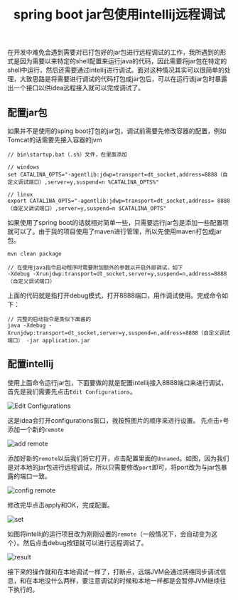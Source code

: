 ﻿---
title: spring boot jar包使用intellij远程调试
categories: Java
tag: Java
---

在开发中难免会遇到需要对已打包好的jar包进行远程调试的工作，我所遇到的形式是因为需要以来特定的shell配置来运行java的代码，因此需要将jar包在特定的shell中运行，然后还需要通过intellij进行调试。面对这种情况其实可以很简单的处理，大致思路是将需要进行调试的代码打包成jar包后，可以在运行该jar包时暴露出一个接口以供idea远程接入就可以完成调试了。

## 配置jar包    
如果并不是使用的sping boot打包的jar包，调试前需要先修改容器的配置，例如Tomcat的话需要先接入容器的jvm
```shell
// bin\startup.bat（.sh）文件，在里面添加
 
// windows
set CATALINA_OPTS="-agentlib:jdwp=transport=dt_socket,address=8888（自定义调试端口）,server=y,suspend=n %CATALINA_OPTS%"
 
// linux
export CATALINA_OPTS="-agentlib:jdwp=transport=dt_socket,address= 8888（自定义调试端口）,server=y,suspend=n $CATALINA_OPTS"
```
如果使用了spring boot的话就相对简单一些，只需要运行jar包是添加一些配置项就可以了。由于我的项目使用了maven进行管理，所以先使用maven打包成jar包。
```shell
mvn clean package
```
```shell
// 在使用java指令启动程序时需要附加额外的参数以开启外部调试，如下
-Xdebug -Xrunjdwp:transport=dt_socket,server=y,suspend=n,address=8888（自定义调试端口）
```
上面的代码就是指打开debug模式，打开8888端口，用作调试使用。完成命令如下：
```shell 
// 完整的启动指令是类似下面酱的
java -Xdebug -Xrunjdwp:transport=dt_socket,server=y,suspend=n,address=8888（自定义调试端口） -jar application.jar
```
## 配置intellij
使用上面命令运行jar包，下面要做的就是配置intellij接入8888端口来进行调试，首先是我们需要先点击`Edit Configurations`。

![Edit Configurations](/img/17-6/20-2.png)

这是idea会打开configurations窗口，我按照图片的顺序来进行设置。
先点击`+`号添加一个新的`remote`

![add remote](/img/17-6/20-3.png)

添加好新的`remote`以后我们将它打开，点击配置里面的`Unnamed`。如图，因为我们是对本地的jar包进行远程调试，所以只需要修改`port`即可，将port改为与jar包暴露的端口一致。

![config remote](/img/17-6/20-4.png)

修改完毕点击apply和OK，完成配置。

![set](/img/17-6/20-5.png)

如图将intellij的运行项目改为刚刚设置的`remote`（一般情况下，会自动变为这个）。然后点击debug按钮就可以进行远程调试了。

![result](/img/17-6/20-6.png)

接下来的操作就和在本地调试一样了，打断点，远端JVM会通过网络同步调试信息，和在本地没什么两样，要注意调试的时候和本地一样都是会暂停JVM继续往下执行的。





